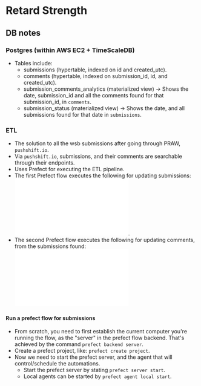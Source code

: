 # Retard Strength

## DB notes

### Postgres (within AWS EC2 + TimeScaleDB)

- Tables include: 
  - submissions (hypertable, indexed on id and created_utc).
  - comments (hypertable, indexed on submission_id, id, and created_utc).
  - submission_comments_analytics (materialized view) -> Shows the date, submission_id and all the comments found for
    that submission_id, in `comments`.
  - submission_status (materialized view) -> Shows the date, and all submissions found for that date in `submissions`.

### ETL

- The solution to all the wsb submissions after going through PRAW, `pushshift.io`.
- Via `pushshift.io`, submissions, and their comments are searchable through their endpoints.
- Uses Prefect for executing the ETL pipeline. 
- The first Prefect flow executes the following for updating submissions: ![Updates Submissions](src/UpdateSubmissions.pdf).
- The second Prefect flow executes the following for updating comments, from the submissions found: ![Updates Comments](src/UpdateComments.pdf)

#### Run a prefect flow for submissions

- From scratch, you need to first establish the current computer you're running the flow, as the "server" in the prefect
  flow backend. That's achieved by the command `prefect backend server`.
- Create a prefect project, like: `prefect create project`.
- Now we need to start the prefect server, and the agent that will control/schedule the automations.
  - Start the prefect server by stating `prefect server start`.
  - Local agents can be started by `prefect agent local start`.